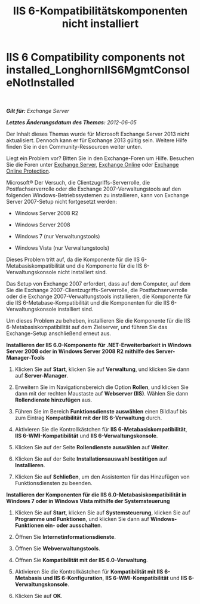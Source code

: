 ﻿---
title: 'IIS 6-Kompatibilitätskomponenten nicht installiert'
TOCTitle: IIS 6 Compatibility components not installed_LonghornIIS6MgmtConsoleNotInstalled
ms:assetid: 8358eafb-def7-4b8d-8fe1-623bc5a0e20e
ms:mtpsurl: https://technet.microsoft.com/de-de/library/ms.exch.setupreadiness.longhorniis6mgmtconsolenotinstalled(v=EXCHG.150)
ms:contentKeyID: 50476162
ms.date: 04/24/2018
mtps_version: v=EXCHG.150
ms.translationtype: HT
---

# IIS 6 Compatibility components not installed\_LonghornIIS6MgmtConsoleNotInstalled

 

_**Gilt für:** Exchange Server_

_**Letztes Änderungsdatum des Themas:** 2012-06-05_

Der Inhalt dieses Themas wurde für Microsoft Exchange Server 2013 nicht aktualisiert. Dennoch kann er für Exchange 2013 gültig sein. Weitere Hilfe finden Sie in den Community-Ressourcen weiter unten.

Liegt ein Problem vor? Bitten Sie in den Exchange-Foren um Hilfe. Besuchen Sie die Foren unter [Exchange Server](https://go.microsoft.com/fwlink/p/?linkid=60612), [Exchange Online](https://go.microsoft.com/fwlink/p/?linkid=267542) oder [Exchange Online Protection](https://go.microsoft.com/fwlink/p/?linkid=285351).

Microsoft® Der Versuch, die Clientzugriffs-Serverrolle, die Postfachserverrolle oder die Exchange 2007-Verwaltungstools auf den folgenden Windows-Betriebssystemen zu installieren, kann von Exchange Server 2007-Setup nicht fortgesetzt werden:

  - Windows Server 2008 R2

  - Windows Server 2008

  - Windows 7 (nur Verwaltungstools)

  - Windows Vista (nur Verwaltungstools)

Dieses Problem tritt auf, da die Komponente für die IIS 6-Metabasiskompatibilität und die Komponente für die IIS 6-Verwaltungskonsole nicht installiert sind.

Das Setup von Exchange 2007 erfordert, dass auf dem Computer, auf dem Sie die Exchange 2007-Clientzugriffs-Serverrolle, die Postfachserverrolle oder die Exchange 2007-Verwaltungstools installieren, die Komponente für die IIS 6-Metabase-Kompatibilität und die Komponenten für die IIS 6-Verwaltungskonsole installiert sind.

Um dieses Problem zu beheben, installieren Sie die Komponente für die IIS 6-Metabasiskompatibilität auf dem Zielserver, und führen Sie das Exchange-Setup anschließend erneut aus.

**Installieren der IIS 6.0-Komponente für .NET-Erweiterbarkeit in Windows Server 2008 oder in Windows Server 2008 R2 mithilfe des Server-Manager-Tools**

1.  Klicken Sie auf **Start**, klicken Sie auf **Verwaltung**, und klicken Sie dann auf **Server-Manager**.

2.  Erweitern Sie im Navigationsbereich die Option **Rollen**, und klicken Sie dann mit der rechten Maustaste auf **Webserver (IIS)**. Wählen Sie dann **Rollendienste hinzufügen** aus.

3.  Führen Sie im Bereich **Funktionsdienste auswählen** einen Bildlauf bis zum Eintrag **Kompatibilität mit der IIS 6-Verwaltung** durch.

4.  Aktivieren Sie die Kontrollkästchen für **IIS 6-Metabasiskompatibilität**, **IIS 6-WMI-Kompatibilität** und **IIS 6-Verwaltungskonsole**.

5.  Klicken Sie auf der Seite **Rollendienste auswählen** auf **Weiter**.

6.  Klicken Sie auf der Seite **Installationsauswahl bestätigen** auf **Installieren**.

7.  Klicken Sie auf **Schließen**, um den Assistenten für das Hinzufügen von Funktionsdiensten zu beenden.

**Installieren der Komponenten für die IIS 6.0-Metabasiskompatibilität in Windows 7 oder in Windows Vista mithilfe der Systemsteuerung**

1.  Klicken Sie auf **Start**, klicken Sie auf **Systemsteuerung**, klicken Sie auf **Programme und Funktionen**, und klicken Sie dann auf **Windows-Funktionen ein- oder ausschalten**.

2.  Öffnen Sie **Internetinformationsdienste**.

3.  Öffnen Sie **Webverwaltungstools**.

4.  Öffnen Sie **Kompatibilität mit der IIS 6.0-Verwaltung**.

5.  Aktivieren Sie die Kontrollkästchen für **Kompatibilität mit IIS 6-Metabasis und IIS 6-Konfiguration**, **IIS 6-WMI-Kompatibilität** und **IIS 6-Verwaltungskonsole**.

6.  Klicken Sie auf **OK**.

